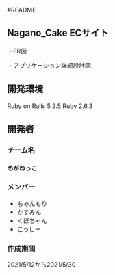  #README
 
 <h2>Nagano_Cake ECサイト</h2>

<div>
・ER図
<img src="">

・アプリケーション詳細設計図
<img src="">
</div>

<h2>開発環境</h2>
<div>
Ruby on Rails 5.2.5
Ruby 2.6.3
</div>

<h2>開発者</h2>
<h3>チーム名</h2>
  <h4>めがねっこ</h4>
<h3>メンバー</h2>
 <ul>
  <li>ちゃんもり</li>
  <li>かすみん</li>
  <li>くぼちゃん</li>
  <li>こっしー</li>
 </ul>
 
 <h3>作成期間</h2>
    2021/5/12から2021/5/30
